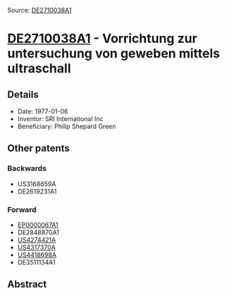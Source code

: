 Source: [DE2710038A1](https://patents.google.com/patent/DE2710038A1)

# [DE2710038A1](DE2710038A1.md) - Vorrichtung zur untersuchung von geweben mittels ultraschall

## Details

* Date: 1977-01-06
* Inventor: SRI International Inc
* Beneficiary: Philip Shepard Green

## Other patents

### Backwards
 * US3168659A
 * DE2619231A1
### Forward
 * [EP0000067A1](EP0000067A1.md)
 * DE2848870A1
 * [US4274421A](US4274421A.md)
 * [US4317370A](US4317370A.md)
 * [US4418698A](US4418698A.md)
 * DE3511134A1
## Abstract

